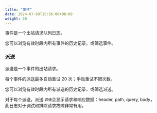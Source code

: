 ```yaml
---
title: "事件"
date: 2024-07-09T15:56:00+08:00
weight: 60
---
```


事件是一个出站请求队列日志。

您可以浏览有效时段内所有事件的历史记录，或筛选事件。

### 派送

派送是一个事件的出站请求。

每个事件的派送最多自动重试 20 次；手动重试不限次数。

您可以浏览有效时段内所有派送的历史记录，或筛选派送。

对于每个派送，派送 `详情`会显示请求和响应数据：header, path, query, body，此日志对于调试和排除请求故障非常有用。
